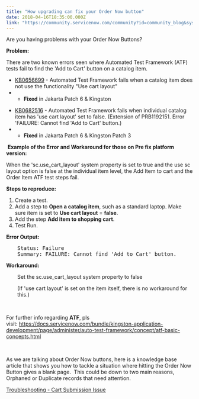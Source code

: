 ```yaml
---
title: "How upgrading can fix your Order Now button"
date: 2018-04-16T18:35:00.000Z
link: "https://community.servicenow.com/community?id=community_blog&sys_id=70b2b374dbe59f802b6dfb651f96197e"
---
```

<p>Are you having problems with your Order Now Buttons?</p>
<p><strong>Problem:</strong></p>
<p>There are two known errors seen where Automated Test Framework (ATF) tests fail to find the &#39;Add to Cart&#39; button on a catalog item.</p>
<ul><li><a href="https://hi.service-now.com/nav_to.do?uri&#61;/kb_view.do%3Fsysparm_article%3DKB0656699%26sysparm_stack%3D%26sysparm_view%3D" rel="nofollow">KB0656699</a> - Automated Test Framework fails when a catalog item does not use the functionality &#34;Use cart layout&#34;</li><li>
<ul><li><strong>Fixed</strong> in Jakarta Patch 6 &amp; Kingston</li></ul>
</li></ul>
<ul><li><a href="https://hi.service-now.com/nav_to.do?uri&#61;/kb_view.do%3Fsysparm_article%3DKB0682516%26sysparm_stack%3D%26sysparm_view%3D" rel="nofollow">KB0682516</a> - Automated Test Framework fails when individual catalog item has &#39;use cart layout&#39; set to false. (Extension of PRB1192151. Error &#39;FAILURE: Cannot find &#39;Add to Cart&#39; button.)</li><li>
<ul><li><strong>Fixed</strong> in Jakarta Patch 6 &amp; Kingston Patch 3</li></ul>
</li></ul>
<p> <strong>Example of the Error and Workaround for those on Pre fix platform version:</strong></p>
<p>When the &#39;sc.use_cart_layout&#39; system property is set to true and the use sc layout option is false at the individual item level, the Add Item to cart and the Order Item ATF test steps fail.</p>
<div id="articleStarRatingGroup" class="accessibility-disabled"><strong>Steps to reproduce:</strong></div>
<ol><li>Create a test.</li><li>Add a step to <strong>Open a catalog item</strong>, such as a standard laptop. Make sure item is set to <strong>Use cart layout</strong> &#61; <strong>false</strong>.</li><li>Add the step <strong>Add item to shopping cart</strong>.</li><li>Test Run.</li></ol>
<p><strong>Error Output:</strong></p>
<pre style="padding-left: 30px;">Status: Failure
Summary: FAILURE: Cannot find &#39;Add to Cart&#39; button.</pre>
<p><strong>Workaround:</strong></p>
<p style="padding-left: 30px;">Set the sc.use_cart_layout system property to false</p>
<p style="padding-left: 30px;">(If &#39;use cart layout&#39; is set on the item itself, there is no workaround for this.)</p>
<p> </p>
<p>For further info regarding <strong>ATF</strong>, pls visit: <a href="https://docs.servicenow.com/bundle/kingston-application-development/page/administer/auto-test-framework/concept/atf-basic-concepts.html" rel="nofollow">https://docs.servicenow.com/bundle/kingston-application-development/page/administer/auto-test-framework/concept/atf-basic-concepts.html</a></p>
<p> </p>
<p>As we are talking about Order Now buttons, here is a knowledge base article that shows you how to tackle a situation where hitting the Order Now Button gives a blank page.  This could be down to two main reasons, Orphaned or Duplicate records that need attention.</p>
<p><a href="https://hi.service-now.com/nav_to.do?uri&#61;/kb_view.do%3Fsysparm_article%3DKB0598810%26sysparm_stack%3D%26sysparm_view%3D" rel="nofollow">Troubleshooting - Cart Submission Issue</a></p>
<p> </p>
<p> </p>
<p> </p>